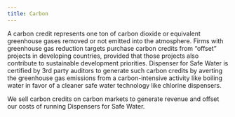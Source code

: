 ```yaml
---
title: Carbon 
---
```

A carbon credit represents one ton of carbon dioxide or equivalent greenhouse gases removed or not emitted into the atmosphere. Firms with greenhouse gas reduction targets purchase carbon credits from “offset” projects in developing countries, provided that those projects also contribute to sustainable development priorities. Dispenser for Safe Water is certified by 3rd party auditors to generate such carbon credits by averting the greenhouse gas emissions from a carbon-intensive activity like boiling water in favor of a cleaner safe water technology like chlorine dispensers.  

We sell carbon credits on carbon markets to generate revenue and offset our costs of running Dispensers for Safe Water. 